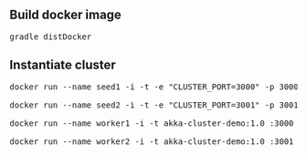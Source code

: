 ## Build docker image
<pre>
gradle distDocker
</pre>
## Instantiate cluster
<pre>
docker run --name seed1 -i -t -e "CLUSTER_PORT=3000" -p 3000:3000 akka-cluster-demo:1.0 --seed

docker run --name seed2 -i -t -e "CLUSTER_PORT=3001" -p 3001:3001 akka-cluster-demo:1.0 --seed <seed1-ip>:3000

docker run --name worker1 -i -t akka-cluster-demo:1.0 <seed1-ip>:3000

docker run --name worker2 -i -t akka-cluster-demo:1.0 <seed2-ip>:3001
</pre>
